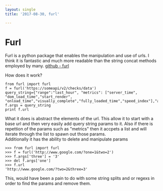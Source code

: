 ```yaml
---
layout: single
title: '2017-08-30, furl'

---
```


# Furl
Furl is a python package that enables the manipulation and use of urls.  I think it is fantastic and much more readable than the string concat methods employed by many. 
[github - furl](https://github.com/gruns/furl "github - furl")


How does it work?
```
from furl import furl
f = furl('https://someapi/v2/checks/data')
query_string={"range":"last_hour", "metrics": ["server_time", "dom_load_time","start_render", "onload_time","visually_complete","fully_loaded_time","speed_index"],"api_key":"xxxxxx"}
f.args = query_string
print f.url
```

What it does is abstract the elements of the url.  This allow it to start with a base url and then very easily add query string params to it.   Also if there is repettion of the params such as "metrics" then it accpets a list and will iterate through the list to spawn out those params.  
Additionally it has the ability to delete and manipulate params
```
>>> from furl import furl
>>> f = furl('http://www.google.com/?one=1&two=2')
>>> f.args['three'] = '3'
>>> del f.args['one']
>>> f.url
'http://www.google.com/?two=2&three=3'
```
This, would have been a pain to do with some string splits and or regexs in order to find the params and remove them.

